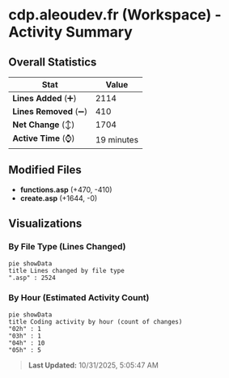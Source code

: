 # cdp.aleoudev.fr (Workspace) - Activity Summary 

## Overall Statistics

| Stat                   | Value                                                             |
| ---------------------- | ----------------------------------------------------------------- |
| **Lines Added** (➕)   | 2114                                          |
| **Lines Removed** (➖) | 410                                        |
| **Net Change** (↕)    | 1704                |
| **Active Time** (⌚)   | 19 minutes |


## Modified Files
- **functions.asp** (+470, -410)
- **create.asp** (+1644, -0)

## Visualizations

### By File Type (Lines Changed)

```mermaid
pie showData
title Lines changed by file type
".asp" : 2524
```

### By Hour (Estimated Activity Count)

```mermaid
pie showData
title Coding activity by hour (count of changes)
"02h" : 1
"03h" : 1
"04h" : 10
"05h" : 5
```


> **Last Updated:** 10/31/2025, 5:05:47 AM